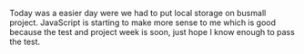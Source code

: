 Today was a easier day were we had to put local storage on busmall project. JavaScript is starting to make more sense to me which is good
 because the test and project week is soon, just hope I know enough to pass the test.
